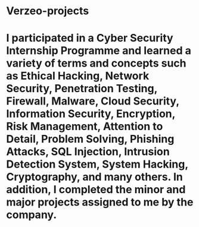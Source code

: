 # Verzeo-projects
# I participated in a Cyber Security Internship Programme and learned a variety of terms and concepts such as Ethical Hacking, Network Security, Penetration Testing, Firewall, Malware, Cloud Security, Information Security, Encryption, Risk Management, Attention to Detail, Problem Solving, Phishing Attacks, SQL Injection, Intrusion Detection System, System Hacking, Cryptography, and many others. In addition, I completed the minor and major projects assigned to me by the company.
